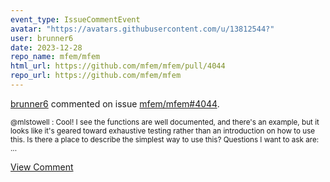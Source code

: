 ```yaml
---
event_type: IssueCommentEvent
avatar: "https://avatars.githubusercontent.com/u/13812544?"
user: brunner6
date: 2023-12-28
repo_name: mfem/mfem
html_url: https://github.com/mfem/mfem/pull/4044
repo_url: https://github.com/mfem/mfem
---
```


<a href='https://github.com/brunner6' target='_blank'>brunner6</a> commented on issue <a href='https://github.com/mfem/mfem/pull/4044' target='_blank'>mfem/mfem#4044</a>.

<small>@mlstowell : Cool!  I see the functions are well documented, and there's an example, but it looks like it's geared toward exhaustive testing rather than an introduction on how to use this.  Is there a place to describe the simplest way to use this?  Questions I want to ask are:...</small>

<a href='https://github.com/mfem/mfem/pull/4044' target='_blank'>View Comment</a>